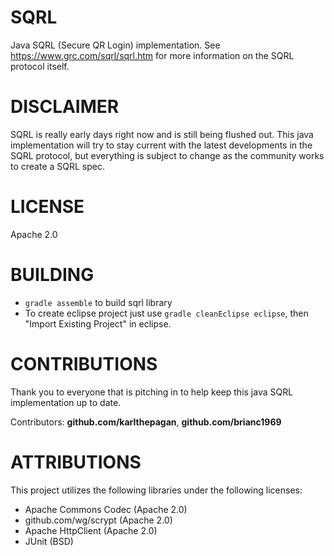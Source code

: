 SQRL
====

Java SQRL (Secure QR Login) implementation. 
See https://www.grc.com/sqrl/sqrl.htm for more information on the SQRL protocol itself.

DISCLAIMER
==========

SQRL is really early days right now and is still being flushed out. This java implementation will try to stay current with the latest developments in the SQRL protocol, but everything is subject to change as the community works to create a SQRL spec.

LICENSE
=======

Apache 2.0

BUILDING
========

+ `gradle assemble` to build sqrl library
+ To create eclipse project just use `gradle cleanEclipse eclipse`, then "Import Existing Project" in eclipse.

CONTRIBUTIONS
==============

Thank you to everyone that is pitching in to help keep this java SQRL implementation up to date.

Contributors: **github.com/karlthepagan**, **github.com/brianc1969**

ATTRIBUTIONS
=============
This project utilizes the following libraries under the following licenses:
+ Apache Commons Codec (Apache 2.0)
+ github.com/wg/scrypt (Apache 2.0)
+ Apache HttpClient (Apache 2.0)
+ JUnit (BSD)